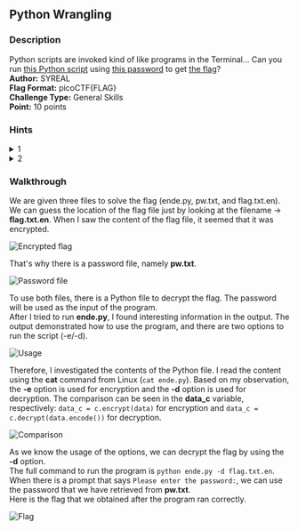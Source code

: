 ## Python Wrangling
### Description
Python scripts are invoked kind of like programs in the Terminal... Can you run [this Python script](https://mercury.picoctf.net/static/325a52d249be0bd3811421eacd2c877a/ende.py) using [this password](https://mercury.picoctf.net/static/325a52d249be0bd3811421eacd2c877a/pw.txt) to get [the flag](https://mercury.picoctf.net/static/325a52d249be0bd3811421eacd2c877a/flag.txt.en)?   
**Author:** SYREAL  
**Flag Format:** picoCTF{FLAG}   
**Challenge Type:** General Skills  
**Point:** 10 points

### Hints
<details><summary>1</summary>Get the Python script accessible in your shell by entering the following command in the Terminal prompt: $ wget https://mercury.picoctf.net/static/325a52d249be0bd3811421eacd2c877a/ende.py</details>
<details><summary>2</summary>$ man python</details>

### Walkthrough
We are given three files to solve the flag (ende.py, pw.txt, and flag.txt.en). We can guess the location of the flag file just by looking at the filename &rarr; **flag.txt.en**. When I saw the content of the flag file, it seemed that it was encrypted.  

![Encrypted flag](encrypted-flag.png)

That's why there is a password file, namely **pw.txt**.

![Password file](pw.png)

To use both files, there is a Python file to decrypt the flag. The password will be used as the input of the program.  
After I tried to run **ende.py**, I found interesting information in the output. The output demonstrated how to use the program, and there are two options to run the script (-e/-d). 

![Usage](usage.png)

Therefore, I investigated the contents of the Python file. I read the content using the **cat** command from Linux (`cat ende.py`). Based on my observation, the **-e** option is used for encryption and the **-d** option is used for decryption. The comparison can be seen in the **data_c** variable, respectively: `data_c = c.encrypt(data)` for encryption and `data_c = c.decrypt(data.encode())` for decryption.  

![Comparison](comparison.png)

As we know the usage of the options, we can decrypt the flag by using the **-d** option.  
The full command to run the program is `python ende.py -d flag.txt.en`.  
When there is a prompt that says `Please enter the password:`, we can use the password that we have retrieved from **pw.txt**.  
Here is the flag that we obtained after the program ran correctly.  

![Flag](flag.png)




